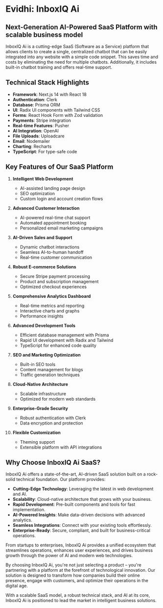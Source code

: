 # Evidhi: InboxIQ Ai

## Next-Generation AI-Powered SaaS Platform with scalable business model

InboxIQ Ai is a cutting-edge SaaS (Software as a Service) platform that allows clients to create a single, centralized chatbot that can be easily integrated into any website with a simple code snippet. This saves time and costs by eliminating the need for multiple chatbots. Additionally, it includes built-in chatbot training and offers real-time support.

## Technical Stack Highlights

- **Framework**: Next.js 14 with React 18
- **Authentication**: Clerk
- **Database**: Prisma ORM
- **UI**: Radix UI components with Tailwind CSS
- **Forms**: React Hook Form with Zod validation
- **Payments**: Stripe integration
- **Real-time Features**: Pusher
- **AI Integration**: OpenAI
- **File Uploads**: Uploadcare
- **Email**: Nodemailer
- **Charting**: Recharts
- **TypeScript**: For type-safe code

## Key Features of Our SaaS Platform

1. **Intelligent Web Development**

   - AI-assisted landing page design
   - SEO optimization
   - Custom login and account creation flows

2. **Advanced Customer Interaction**

   - AI-powered real-time chat support
   - Automated appointment booking
   - Personalized email marketing campaigns

3. **AI-Driven Sales and Support**

   - Dynamic chatbot interactions
   - Seamless AI-to-human handoff
   - Real-time customer communication

4. **Robust E-commerce Solutions**

   - Secure Stripe payment processing
   - Product and subscription management
   - Optimized checkout experiences

5. **Comprehensive Analytics Dashboard**

   - Real-time metrics and reporting
   - Interactive charts and graphs
   - Performance insights

6. **Advanced Development Tools**

   - Efficient database management with Prisma
   - Rapid UI development with Radix and Tailwind
   - TypeScript for enhanced code quality

7. **SEO and Marketing Optimization**

   - Built-in SEO tools
   - Content management for blogs
   - Traffic generation techniques

8. **Cloud-Native Architecture**

   - Scalable infrastructure
   - Optimized for modern web standards

9. **Enterprise-Grade Security**

   - Robust authentication with Clerk
   - Data encryption and protection

10. **Flexible Customization**
    - Theming support
    - Extensible platform with API integrations

## Why Choose InboxIQ Ai SaaS?

InboxIQ Ai offers a state-of-the-art, AI-driven SaaS solution built on a rock-solid technical foundation. Our platform provides:

- **Cutting-Edge Technology**: Leveraging the latest in web development and AI.
- **Scalability**: Cloud-native architecture that grows with your business.
- **Rapid Development**: Pre-built components and tools for fast implementation.
- **AI-Powered Insights**: Make data-driven decisions with advanced analytics.
- **Seamless Integrations**: Connect with your existing tools effortlessly.
- **Enterprise-Ready**: Secure, compliant, and built for business-critical operations.

From startups to enterprises, InboxIQ Ai provides a unified ecosystem that streamlines operations, enhances user experiences, and drives business growth through the power of AI and modern web technologies.

By choosing InboxIQ Ai, you're not just selecting a product – you're partnering with a platform at the forefront of technological innovation. Our solution is designed to transform how companies build their online presence, engage with customers, and optimize their operations in the digital age.

With a scalable SaaS model, a robust technical stack, and AI at its core, InboxIQ Ai is positioned to lead the market in intelligent business solutions.
